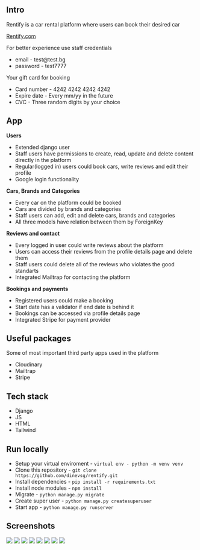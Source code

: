 <h2>Intro</h2>
  <p>Rentify is a car rental platform where users can book their desired car</p>
  <p><a href="https://rentify-9i9u.onrender.com/">Rentify.com</a></p>
  <p>For better experience use staff credentials
    <ul>
      <li>email - test@test.bg</li>
      <li>password - test7777</li>
    </ul>   
  </p>    
  <p>Your gift card for booking</p>
    <ul>
      <li>Card number - 4242 4242 4242 4242</li>
      <li>Expire date - Every mm/yy in the future</li>
      <li>CVC - Three random digits by your choice</li>
    </ul>
<h2>App</h2>
<p><strong>Users</strong></p>
  <ul>
    <li>Extended django user</li>
    <li>Staff users have permissions to create, read, update and delete content directly in the platform</li>
    <li>Regular(logged in) users could book cars, write reviews and edit their profile</li>
    <li>Google login functionality</li>
  </ul>
  
<p><strong>Cars, Brands and Categories</strong></p>
  <ul>
    <li>Every car on the platform could be booked</li>
    <li>Cars are divided by brands and categories</li>
    <li>Staff users can add, edit and delete cars, brands and categories</li>
    <li>All three models have relation between them by ForeignKey</li>
  </ul>

  <p><strong>Reviews and contact</strong></p>
  <ul>
    <li>Every logged in user could write reviews about the platform</li>
    <li>Users can access their reviews from the profile details page and delete them</li>
    <li>Staff users could delete all of the reviews who violates the good standarts</li>
    <li>Integrated Mailtrap for contacting the platform</li>
  </ul>

  <p><strong>Bookings and payments</strong></p>
  <ul>
    <li>Registered users could make a booking</li>
    <li>Start date has a validator if end date is behind it</li>
    <li>Bookings can be accessed via profile details page</li>
    <li>Integrated Stripe for payment provider</li>
  </ul>

<h2>Useful packages</h2>
  <p>Some of most important third party apps used in the platform</p>
    <ul>
      <li>Cloudinary</li>
      <li>Mailtrap</li>
      <li>Stripe</li>
    </ul>  
  
<h2>Tech stack</h2>
  <ul>
    <li>Django</li>
    <li>JS</li>
    <li>HTML</li>
    <li>Tailwind</li>
  </ul> 

<h2>Run locally</h2>
  <ul>
    <li>Setup your virtual enviroment - <code>virtual env - python -m venv venv</code></li>
    <li>Clone this repository - <code>git clone https://github.com/dinevsg/rentify.git</code></li>
    <li>Install dependencies - <code>pip install -r requirements.txt</code></li>
    <li>Install node modules - <code>npm install</code></li>
    <li>Migrate - <code>python manage.py migrate</code></li>
    <li>Create super user - <code>python manage.py createsuperuser</code></li>
    <li>Start app - <code>python manage.py runserver</code></li>
  </ul>

<h2>Screenshots</h2>
<img src="https://iili.io/Jk6tjea.png">
<img src="https://iili.io/Jk6tXdF.png">
<img src="https://iili.io/Jk6t0WQ.png">
<img src="https://iili.io/Jk6tabj.png">
<img src="https://iili.io/Jk6t1sV.png">
<img src="https://iili.io/Jk6tGqB.png">
<img src="https://iili.io/Jk6tVg1.png">
<img src="https://iili.io/Jk6th5g.png">
    
